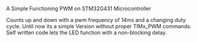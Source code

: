 A Simple Functioning PWM on STM32G431 Microcontroller

Counts up and down with a pwm frequency of 14ms and a changing duty cycle.
Until now its a simple Version without proper TIMx_PWM commands.
Self written code lets the LED function with a non-blocking delay.
